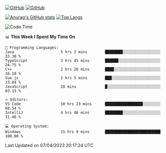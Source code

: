 [![GitHub](https://img.shields.io/github/followers/sharpxk?style=social)](https://github.com/sharpxk) [![GitHub](https://img.shields.io/github/stars/sharpxk?style=social)](https://github.com/sharpxk)

[![Anurag's GitHub stats](https://github-readme-stats-git-masterrstaa-rickstaa.vercel.app/api?username=sharpxk&hide=contribs,prs,issues&show_icons=true&theme=tokyonight)](https://github.com/anuraghazra/github-readme-stats)
[![Top Langs](https://github-readme-stats-git-masterrstaa-rickstaa.vercel.app/api/top-langs/?username=sharpxk&layout=compact&theme=tokyonight)](https://github.com/anuraghazra/github-readme-stats)

<!--START_SECTION:waka-->
![Code Time](http://img.shields.io/badge/Code%20Time-24%20hrs%206%20mins-blue)

📊 **This Week I Spent My Time On** 

```text
💬 Programming Languages: 
Java                     5 hrs 2 mins        ████████░░░░░░░░░░░░░░░░░   33.30 % 
TypeScript               3 hrs 45 mins       ██████░░░░░░░░░░░░░░░░░░░   24.75 % 
C++                      2 hrs 26 mins       ████░░░░░░░░░░░░░░░░░░░░░   16.10 % 
Vue.js                   2 hrs 5 mins        ███░░░░░░░░░░░░░░░░░░░░░░   13.84 % 
JavaScript               28 mins             █░░░░░░░░░░░░░░░░░░░░░░░░   03.15 % 

🔥 Editors: 
VS Code                  10 hrs 23 mins      █████████████████░░░░░░░░   68.54 % 
IntelliJ                 4 hrs 46 mins       ████████░░░░░░░░░░░░░░░░░   31.46 % 

💻 Operating System: 
Windows                  15 hrs 9 mins       █████████████████████████   100.00 % 
```


 Last Updated on 07/04/2023 20:17:24 UTC
<!--END_SECTION:waka-->
